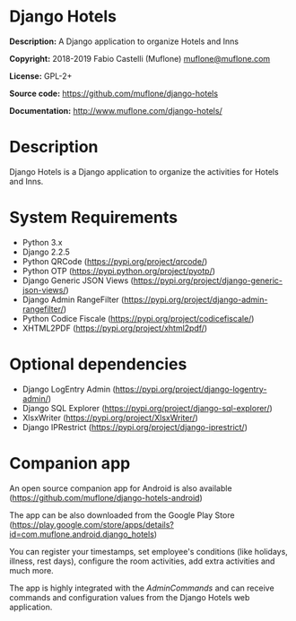 # Django Hotels

**Description:** A Django application to organize Hotels and Inns

**Copyright:** 2018-2019 Fabio Castelli (Muflone) <muflone@muflone.com>

**License:** GPL-2+

**Source code:** https://github.com/muflone/django-hotels

**Documentation:** http://www.muflone.com/django-hotels/

# Description

Django Hotels is a Django application to organize the activities for Hotels and
Inns.

# System Requirements

* Python 3.x
* Django 2.2.5
* Python QRCode (https://pypi.org/project/qrcode/)
* Python OTP (https://pypi.python.org/project/pyotp/)
* Django Generic JSON Views (https://pypi.org/project/django-generic-json-views/)
* Django Admin RangeFilter (https://pypi.org/project/django-admin-rangefilter/)
* Python Codice Fiscale (https://pypi.org/project/codicefiscale/)
* XHTML2PDF (https://pypi.org/project/xhtml2pdf/)

# Optional dependencies

* Django LogEntry Admin (https://pypi.org/project/django-logentry-admin/)
* Django SQL Explorer (https://pypi.org/project/django-sql-explorer/)
* XlsxWriter (https://pypi.org/project/XlsxWriter/)
* Django IPRestrict (https://pypi.org/project/django-iprestrict/)

# Companion app

An open source companion app for Android is also available
(<https://github.com/muflone/django-hotels-android>)
 
The app can be also downloaded from the Google Play Store
(<https://play.google.com/store/apps/details?id=com.muflone.android.django_hotels>)

You can register your timestamps, set employee's conditions (like holidays,
illness, rest days), configure the room activities, add extra activities and
much more.

The app is highly integrated with the _AdminCommands_ and can receive commands
and configuration values from the Django Hotels web application.
